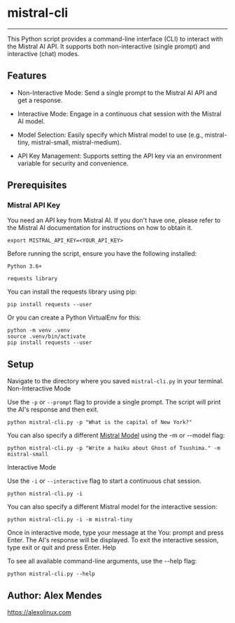 # mistral-cli

-------------

This Python script provides a command-line interface (CLI) to interact with the Mistral AI API. It supports both non-interactive (single prompt) and interactive (chat) modes.

## Features

- Non-Interactive Mode: Send a single prompt to the Mistral AI API and get a response.

- Interactive Mode: Engage in a continuous chat session with the Mistral AI model.

- Model Selection: Easily specify which Mistral model to use (e.g., mistral-tiny, mistral-small, mistral-medium).

- API Key Management: Supports setting the API key via an environment variable for security and convenience.

## Prerequisites

### Mistral API Key

You need an API key from Mistral AI. If you don't have one, please refer to the Mistral AI documentation for instructions on how to obtain it.

`export MISTRAL_API_KEY=<YOUR_API_KEY>`

Before running the script, ensure you have the following installed:

    Python 3.6+

    requests library

You can install the requests library using pip:

    pip install requests --user

Or you can create a Python VirtualEnv for this:

    python -m venv .venv
    source .venv/bin/activate
    pip install requests --user

## Setup

Navigate to the directory where you saved `mistral-cli.py` in your terminal.
Non-Interactive Mode

Use the `-p` or `--prompt` flag to provide a single prompt. The script will print the AI's response and then exit.

    python mistral-cli.py -p "What is the capital of New York?"

You can also specify a different [Mistral Model](https://docs.mistral.ai/getting-started/models/models_overview/) using the -m or --model flag:

    python mistral-cli.py -p "Write a haiku about Ghost of Tsushima." -m mistral-small

Interactive Mode

Use the `-i` or `--interactive` flag to start a continuous chat session.

    python mistral-cli.py -i

You can also specify a different Mistral model for the interactive session:

    python mistral-cli.py -i -m mistral-tiny

Once in interactive mode, type your message at the You: prompt and press Enter. The AI's response will be displayed. To exit the interactive session, type exit or quit and press Enter.
Help

To see all available command-line arguments, use the --help flag:

    python mistral-cli.py --help

## Author: Alex Mendes

<https://alexolinux.com>

